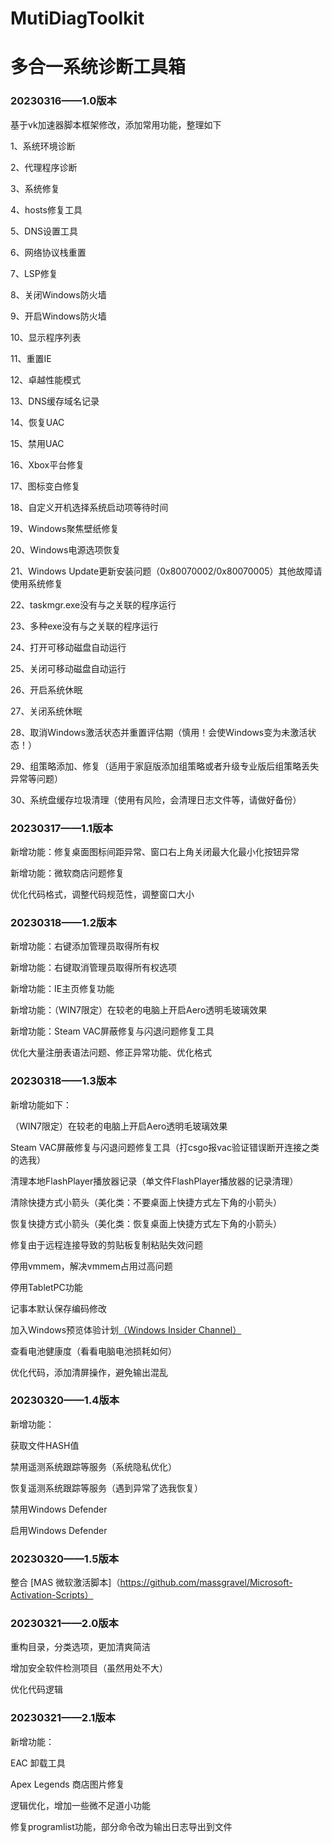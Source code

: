 # MutiDiagToolkit
# 多合一系统诊断工具箱

### 20230316——1.0版本
基于vk加速器脚本框架修改，添加常用功能，整理如下

  1、系统环境诊断
  
  2、代理程序诊断
  
  3、系统修复
  
  4、hosts修复工具
  
  5、DNS设置工具
  
  6、网络协议栈重置
  
  7、LSP修复
  
  8、关闭Windows防火墙
  
  9、开启Windows防火墙
  
 10、显示程序列表
 
 11、重置IE
 
 12、卓越性能模式
 
 13、DNS缓存域名记录
 
 14、恢复UAC
 
 15、禁用UAC
 
 16、Xbox平台修复
 
 17、图标变白修复
 
 18、自定义开机选择系统启动项等待时间
 
 19、Windows聚焦壁纸修复
 
 20、Windows电源选项恢复
 
 21、Windows Update更新安装问题（0x80070002/0x80070005）其他故障请使用系统修复
 
 22、taskmgr.exe没有与之关联的程序运行
 
 23、多种exe没有与之关联的程序运行
 
 24、打开可移动磁盘自动运行
 
 25、关闭可移动磁盘自动运行
 
 26、开启系统休眠
 
 27、关闭系统休眠
 
 28、取消Windows激活状态并重置评估期（慎用！会使Windows变为未激活状态！）
 
 29、组策略添加、修复（适用于家庭版添加组策略或者升级专业版后组策略丢失异常等问题）
 
 30、系统盘缓存垃圾清理（使用有风险，会清理日志文件等，请做好备份）

### 20230317——1.1版本

新增功能：修复桌面图标间距异常、窗口右上角关闭最大化最小化按钮异常

新增功能：微软商店问题修复

优化代码格式，调整代码规范性，调整窗口大小

### 20230318——1.2版本

新增功能：右键添加管理员取得所有权

新增功能：右键取消管理员取得所有权选项

新增功能：IE主页修复功能

新增功能：（WIN7限定）在较老的电脑上开启Aero透明毛玻璃效果

新增功能：Steam VAC屏蔽修复与闪退问题修复工具

优化大量注册表语法问题、修正异常功能、优化格式

### 20230318——1.3版本
新增功能如下：

（WIN7限定）在较老的电脑上开启Aero透明毛玻璃效果

Steam VAC屏蔽修复与闪退问题修复工具（打csgo报vac验证错误断开连接之类的选我）

清理本地FlashPlayer播放器记录（单文件FlashPlayer播放器的记录清理）

清除快捷方式小箭头（美化类：不要桌面上快捷方式左下角的小箭头）

恢复快捷方式小箭头（美化类：恢复桌面上快捷方式左下角的小箭头）

修复由于远程连接导致的剪贴板复制粘贴失效问题

停用vmmem，解决vmmem占用过高问题

停用TabletPC功能

记事本默认保存编码修改

加入Windows预览体验计划[（Windows Insider Channel）](https://github.com/abbodi1406/offlineinsiderenroll/releases/tag/2.6.4)

查看电池健康度（看看电脑电池损耗如何）

优化代码，添加清屏操作，避免输出混乱

### 20230320——1.4版本

新增功能：

获取文件HASH值

禁用遥测系统跟踪等服务（系统隐私优化）

恢复遥测系统跟踪等服务（遇到异常了选我恢复）

禁用Windows Defender

启用Windows Defender

### 20230320——1.5版本

整合 [MAS 微软激活脚本]（https://github.com/massgravel/Microsoft-Activation-Scripts）

### 20230321——2.0版本

重构目录，分类选项，更加清爽简洁

增加安全软件检测项目（虽然用处不大）

优化代码逻辑

### 20230321——2.1版本

新增功能：

EAC 卸载工具

Apex Legends 商店图片修复

逻辑优化，增加一些微不足道小功能

修复programlist功能，部分命令改为输出日志导出到文件
